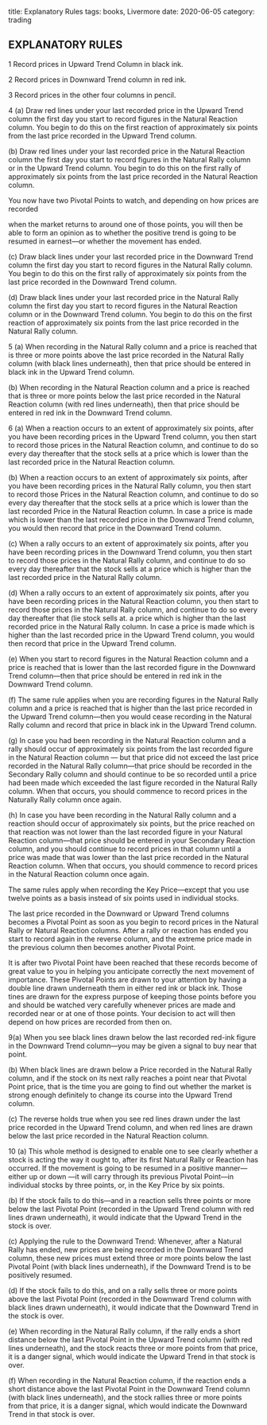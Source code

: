 title: Explanatory Rules 
tags: books, Livermore
date: 2020-06-05
category: trading


## EXPLANATORY RULES

1 Record prices in Upward Trend Column in black ink.

2 Record prices in Downward Trend column in red ink.

3 Record prices in the other four columns in pencil.

4 (a) Draw red lines under your last recorded price in the Upward Trend column the first day you start to record figures in the Natural Reaction column. You begin to do this on the first reaction of approximately six points from the last price recorded in the Upward Trend column.

(b) Draw red lines under your last recorded price in the Natural Reaction column the first day you start to record figures in the Natural Rally column or in the Upward Trend column. You begin to do this on the first rally of approximately six points from the last price recorded in the Natural Reaction column.

You now have two Pivotal Points to watch, and depending on how prices are recorded 

when the market returns to around one of those points, you will then be able to form an opinion as to whether the positive trend is going to be resumed in earnest—or whether the movement has ended.

(c) Draw black lines under your last recorded price in the Downward Trend column the first day you start to record figures in the Natural Rally column. You begin to do this on the first rally of approximately six points from the last price recorded in the Downward Trend column.

(d) Draw black lines under your last recorded price in the Natural Rally column the first day you start to record figures in the Natural Reaction column or in the Downward Trend column. You begin to do this on the first reaction of approximately six points from the last price recorded in the Natural Rally column.

5 (a) When recording in the Natural Rally column and a price is reached that is three or more points above the last price recorded in the Natural Rally column (with black lines underneath), then that price should be entered in black ink in the Upward Trend column.

(b) When recording in the Natural Reaction column and a price is reached that is three or more points below the last price recorded in the Natural Reaction column (with red lines underneath), then that price should be entered in red ink in the Downward Trend column.



6 (a) When a reaction occurs to an extent of approximately six points, after you have been recording prices in the Upward Trend column, you then start to record those prices in the Natural Reaction column, and continue to do so every day thereafter that the stock sells at a price which is lower than the last recorded price in the Natural Reaction column.

(b) When a reaction occurs to an extent of approximately six points, after you have been recording prices in the Natural Rally column, you then start to record those Prices in the Natural Reaction column, and continue to do so every day thereafter that the stock sells at a price which is lower than the last recorded Price in the Natural Reaction column. In case a price is made which is lower than the last recorded price in the Downward Trend column, you would then record that price in the Downward Trend column.

(c) When a rally occurs to an extent of approximately six points, after you have been recording prices in the Downward Trend column, you then start to record those prices in the Natural Rally column, and continue to do so every day thereafter that the stock sells at a price which is higher than the last recorded price in the Natural Rally column.

(d) When a rally occurs to an extent of approximately six points, after you have been recording prices in the Natural Reaction column, you then start to record those prices in the Natural Rally column, and continue to do so every day thereafter that (lie stock sells at. a price which is higher than the last recorded price in the Natural Rally column. In case a price is made which is higher than the last recorded price in the Upward Trend column, you would then record that price in the Upward Trend column.

(e) When you start to record figures in the Natural Reaction column and a price is reached that is lower than the last recorded figure in the Downward Trend column—then that price should be entered in red ink in the Downward Trend column.

(f) The same rule applies when you are recording figures in the Natural Rally column and a price is reached that is higher than the last price recorded in the Upward Trend column—then you would cease recording in the Natural Rally column and record that price in black ink in the Upward Trend column.

(g) In case you had been recording in the Natural Reaction column and a rally should occur of approximately six points from the last recorded figure in the Natural Reaction column — but that price did not exceed the last price recorded in the Natural Rally column—that price should be recorded in the Secondary Rally column and should continue to be so recorded until a price had been made which exceeded the last figure recorded in the Natural Rally column. When that occurs, you should commence to record prices in the Naturally Rally column once again.



(h) In case you have been recording in the Natural Rally column and a reaction should occur of approximately six points, but the price reached on that reaction was not lower than the last recorded figure in your Natural Reaction column—that price should be entered in your Secondary Reaction column, and you should continue to record prices in that column until a price was made that was lower than the last price recorded in the Natural Reaction column. When that occurs, you should commence to record prices in the Natural Reaction column once again.



The same rules apply when recording the Key Price—except that you use twelve points as a basis instead of six points used in individual stocks.

The last price recorded in the Downward or Upward Trend columns becomes a Pivotal Point as soon as you begin to record prices in the Natural Rally or Natural Reaction columns. After a rally or reaction has ended you start to record again in the reverse column, and the extreme price made in the previous column then becomes another Pivotal Point.



It is after two Pivotal Point have been reached that these records become of great value to you in helping you anticipate correctly the next movement of importance. These Pivotal Points are drawn to your attention by having a double line drawn underneath them in either red ink or black ink. Those tines are drawn for the express purpose of keeping those points before you and should be watched very carefully whenever prices are made and recorded near or at one of those points. Your decision to act will then depend on how prices are recorded from then on.



9(a) When you see black lines drawn below the last recorded red-ink figure in the Downward Trend column—you may be given a signal to buy near that point.

(b) When black lines are drawn below a Price recorded in the Natural Rally column, and if the stock on its next rally reaches a point near that Pivotal Point price, that is the time you are going to find out whether the market is strong enough definitely to change its course into the Upward Trend column.

(c) The reverse holds true when you see red lines drawn under the last price recorded in the Upward Trend column, and when red lines are drawn below the last price recorded in the Natural Reaction column.

10 (a) This whole method is designed to enable one to see clearly whether a stock is acting the way it ought to, after its first Natural Rally or Reaction has occurred. If the movement is going to be resumed in a positive manner—either up or down —it will carry through its previous Pivotal Point—in individual stocks by three points, or, in the Key Price by six points.

(b) If the stock fails to do this—and in a reaction sells three points or more below the last Pivotal Point (recorded in the Upward Trend column with red lines drawn underneath), it would indicate that the Upward Trend in the stock is over.

(c) Applying the rule to the Downward Trend:
Whenever, after a Natural Rally has ended, new prices are being recorded in the Downward Trend column, these new prices must extend three or more points below the last Pivotal Point (with black lines underneath), if the Downward Trend is to be positively resumed.

(d) If the stock fails to do this, and on a rally sells three or more points above the last Pivotal Point (recorded in the Downward Trend column with black lines drawn underneath), it would indicate that the Downward Trend in the stock is over.

(e) When recording in the Natural Rally column, if the rally ends a short distance below the last Pivotal Point in the Upward Trend column (with red lines underneath), and the stock reacts three or more points from that price, it is a danger signal, which would indicate the Upward Trend in that stock is over.

(f) When recording in the Natural Reaction column, if the reaction ends a short distance above the last Pivotal Point in the Downward Trend column (with black lines underneath), and the stock rallies three or more points from that price, it is a danger signal, which would indicate the Downward Trend in that stock is over.


